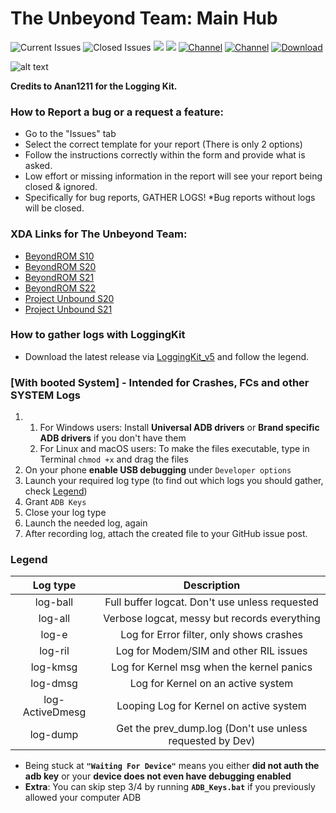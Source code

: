 # The Unbeyond Team: Main Hub

![Current Issues](https://img.shields.io/github/issues-raw/LeeXDA21/TheUnbeyondHub?color=red&label=Current%20Issues%3A)
![Closed Issues](https://img.shields.io/github/issues-closed-raw/LeeXDA21/TheUnbeyondHub?color=green&label=Closed%20Issues%3A)
![](https://img.shields.io/github/downloads/LeeXDA21/TheUnbeyondHub/total?color=Green&label=Kit%20Downloads)
![](https://img.shields.io/github/v/release/LeeXDA21/TheUnbeyondHub?color=greeen&include_prereleases&label=Current%20Kit%20Version%3A)
[![Channel](https://img.shields.io/badge/Follow-Telegram-blue.svg?logo=telegram&label=Beyond%20News)](https://t.me/+P7IDXNOdDHNmNGZk)
[![Channel](https://img.shields.io/badge/Follow-Telegram-blue.svg?logo=telegram&label=Unbound%20News)](https://t.me/+KyU1HBv6Q2RjMzY0)
[![Download](https://img.shields.io/github/v/release/LeeXDA21/TheUnbeyondHub?color=green&logoColor=orange&label=Download%20Latest%20Kit&logo=DocuSign)](https://github.com/LeeXDA21/TheUnbeyondHub/releases/latest)

![alt text](https://i.imgur.com/OWw45sg.png)

**Credits to Anan1211 for the Logging Kit.**

### How to Report a bug or a request a feature:

* Go to the "Issues" tab
* Select the correct template for your report (There is only 2 options)
* Follow the instructions correctly within the form and provide what is asked.
* Low effort or missing information in the report will see your report being closed & ignored.
* Specifically for bug reports, GATHER LOGS! *Bug reports without logs will be closed.

### XDA Links for The Unbeyond Team:


* [BeyondROM S10]()
* [BeyondROM S20]()
* [BeyondROM S21]()
* [BeyondROM S22]()
* [Project Unbound S20](https://forum.xda-developers.com/t/rom-project-unbound-v2-1-g98x-dvl3-oneui5-0.4429851/)
* [Project Unbound S21](https://forum.xda-developers.com/t/rom-project-unbound-v1-1-g99xb-dvl3-oneui5-0.4521367/)


### How to gather logs with **LoggingKit**
* Download the latest release via [LoggingKit_v5](https://github.com/LeeXDA21/TheUnbeyondHub/releases/download/v5.0/LoggingKit_v5.zip) and follow the legend.

### [With booted System] - **Intended for Crashes, FCs and other SYSTEM Logs**

1) 1. For Windows users: Install **Universal ADB drivers** or **Brand specific ADB drivers** if you don't have them
    2. For Linux and macOS users: To make the files executable, type in Terminal `chmod +x` and drag the files
2) On your phone **enable USB debugging** under `Developer options`
3) Launch your required log type (to find out which logs you should gather, check [Legend](#Legend))
4) Grant `ADB Keys`
5) Close your log type
6) Launch the needed log, again
7) After recording log, attach the created file to your GitHub issue post.

### **Legend**

| Log type | Description |
| :------: | :------: |
| log-ball | Full buffer logcat. Don't use unless requested|
| log-all | Verbose logcat, messy but records everything|
| log-e | Log for Error filter, only shows crashes|
| log-ril | Log for Modem/SIM and other RIL issues|
| log-kmsg | Log for Kernel msg when the kernel panics|
| log-dmsg | Log for Kernel on an active system|
| log-ActiveDmesg 	| Looping Log for Kernel on active system|
| log-dump 	| Get the prev_dump.log (Don't use unless requested by Dev)|

* Being stuck at **`"Waiting For Device"`** means you either **did not auth the adb key** or your **device does not even have debugging enabled**
* **Extra**: You can skip step 3/4 by running **`ADB_Keys.bat`** if you previously allowed your computer ADB
